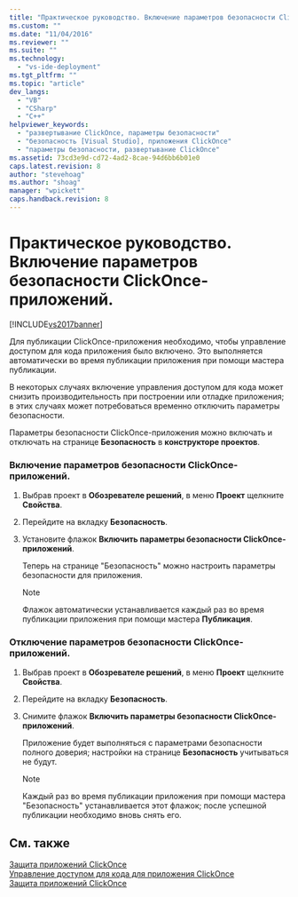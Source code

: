 ```yaml
---
title: "Практическое руководство. Включение параметров безопасности ClickOnce-приложений. | Microsoft Docs"
ms.custom: ""
ms.date: "11/04/2016"
ms.reviewer: ""
ms.suite: ""
ms.technology: 
  - "vs-ide-deployment"
ms.tgt_pltfrm: ""
ms.topic: "article"
dev_langs: 
  - "VB"
  - "CSharp"
  - "C++"
helpviewer_keywords: 
  - "развертывание ClickOnce, параметры безопасности"
  - "безопасность [Visual Studio], приложения ClickOnce"
  - "параметры безопасности, развертывание ClickOnce"
ms.assetid: 73cd3e9d-cd72-4ad2-8cae-94d6bb6b01e0
caps.latest.revision: 8
author: "stevehoag"
ms.author: "shoag"
manager: "wpickett"
caps.handback.revision: 8
---
```

# Практическое руководство. Включение параметров безопасности ClickOnce-приложений.
[!INCLUDE[vs2017banner](../code-quality/includes/vs2017banner.md)]

Для публикации ClickOnce\-приложения необходимо, чтобы управление доступом для кода приложения было включено.  Это выполняется автоматически во время публикации приложения при помощи мастера публикации.  
  
 В некоторых случаях включение управления доступом для кода может снизить производительность при построении или отладке приложения; в этих случаях может потребоваться временно отключить параметры безопасности.  
  
 Параметры безопасности ClickOnce\-приложения можно включать и отключать на странице **Безопасность** в **конструкторе проектов**.  
  
### Включение параметров безопасности ClickOnce\-приложений.  
  
1.  Выбрав проект в **Обозревателе решений**, в меню **Проект** щелкните **Свойства**.  
  
2.  Перейдите на вкладку **Безопасность**.  
  
3.  Установите флажок **Включить параметры безопасности ClickOnce\-приложений**.  
  
     Теперь на странице "Безопасность" можно настроить параметры безопасности для приложения.  
  
    > [!NOTE]
    >  Флажок автоматически устанавливается каждый раз во время публикации приложения при помощи мастера **Публикация**.  
  
### Отключение параметров безопасности ClickOnce\-приложений.  
  
1.  Выбрав проект в **Обозревателе решений**, в меню **Проект** щелкните **Свойства**.  
  
2.  Перейдите на вкладку **Безопасность**.  
  
3.  Снимите флажок **Включить параметры безопасности ClickOnce\-приложений**.  
  
     Приложение будет выполняться с параметрами безопасности полного доверия; настройки на странице **Безопасность** учитываться не будут.  
  
    > [!NOTE]
    >  Каждый раз во время публикации приложения при помощи мастера "Безопасность" устанавливается этот флажок; после успешной публикации необходимо вновь снять его.  
  
## См. также  
 [Защита приложений ClickOnce](../deployment/securing-clickonce-applications.md)   
 [Управление доступом для кода для приложения ClickOnce](../deployment/code-access-security-for-clickonce-applications.md)   
 [Защита приложений ClickOnce](../deployment/securing-clickonce-applications.md)